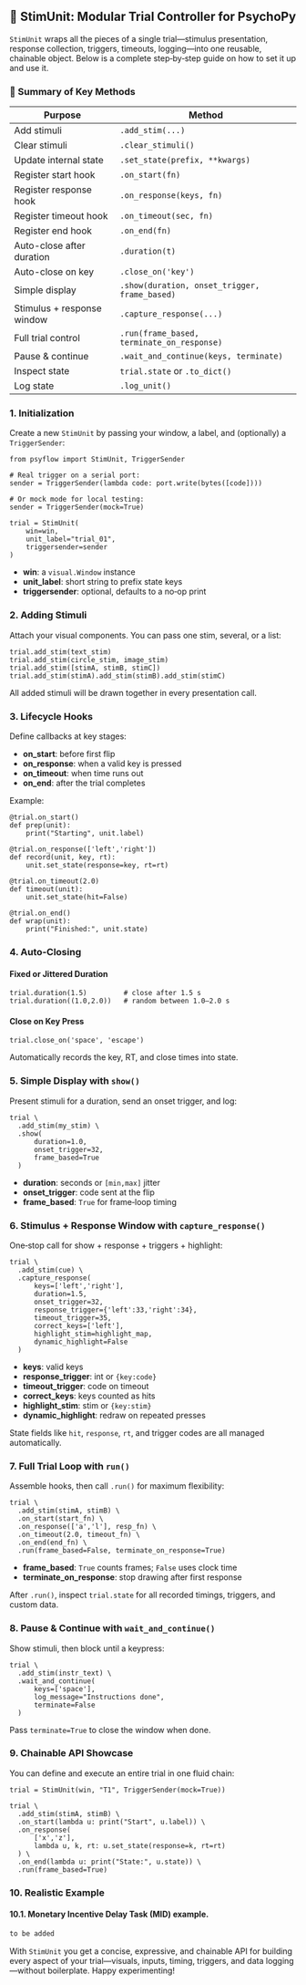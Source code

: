 ## 🎯 StimUnit: Modular Trial Controller for PsychoPy

`StimUnit` wraps all the pieces of a single trial—stimulus presentation, response collection, triggers, timeouts, logging—into one reusable, chainable object. Below is a complete step‑by‑step guide on how to set it up and use it.


### 🧵 Summary of Key Methods

| Purpose                         | Method                                         |
|---|---|
| Add stimuli                     | `.add_stim(...)`                               |
| Clear stimuli                   | `.clear_stimuli()`                             |
| Update internal state           | `.set_state(prefix, **kwargs)`                 |
| Register start hook             | `.on_start(fn)`                                |
| Register response hook          | `.on_response(keys, fn)`                       |
| Register timeout hook           | `.on_timeout(sec, fn)`                         |
| Register end hook               | `.on_end(fn)`                                  |
| Auto-close after duration       | `.duration(t)`                                 |
| Auto-close on key               | `.close_on('key')`                             |
| Simple display                  | `.show(duration, onset_trigger, frame_based)`  |
| Stimulus + response window      | `.capture_response(...)`                       |
| Full trial control              | `.run(frame_based, terminate_on_response)`     |
| Pause & continue                | `.wait_and_continue(keys, terminate)`          |
| Inspect state                   | `trial.state` or `.to_dict()`                  |
| Log state                       | `.log_unit()`                                  |



### 1. Initialization

Create a new `StimUnit` by passing your window, a label, and (optionally) a `TriggerSender`:

    from psyflow import StimUnit, TriggerSender

    # Real trigger on a serial port:
    sender = TriggerSender(lambda code: port.write(bytes([code])))

    # Or mock mode for local testing:
    sender = TriggerSender(mock=True)

    trial = StimUnit(
        win=win,
        unit_label="trial_01",
        triggersender=sender
    )

- **win**: a `visual.Window` instance  
- **unit_label**: short string to prefix state keys  
- **triggersender**: optional, defaults to a no‑op print  



### 2. Adding Stimuli

Attach your visual components. You can pass one stim, several, or a list:

    trial.add_stim(text_stim)
    trial.add_stim(circle_stim, image_stim)
    trial.add_stim([stimA, stimB, stimC])
    trial.add_stim(stimA).add_stim(stimB).add_stim(stimC)

All added stimuli will be drawn together in every presentation call.



### 3. Lifecycle Hooks

Define callbacks at key stages:

- **on_start**: before first flip  
- **on_response**: when a valid key is pressed  
- **on_timeout**: when time runs out  
- **on_end**: after the trial completes  

Example:

    @trial.on_start()
    def prep(unit):
        print("Starting", unit.label)

    @trial.on_response(['left','right'])
    def record(unit, key, rt):
        unit.set_state(response=key, rt=rt)

    @trial.on_timeout(2.0)
    def timeout(unit):
        unit.set_state(hit=False)

    @trial.on_end()
    def wrap(unit):
        print("Finished:", unit.state)



### 4. Auto‑Closing

#### Fixed or Jittered Duration

    trial.duration(1.5)         # close after 1.5 s
    trial.duration((1.0,2.0))   # random between 1.0–2.0 s

#### Close on Key Press

    trial.close_on('space', 'escape')

Automatically records the key, RT, and close times into state.



### 5. Simple Display with `show()`

Present stimuli for a duration, send an onset trigger, and log:

    trial \
      .add_stim(my_stim) \
      .show(
          duration=1.0,
          onset_trigger=32,
          frame_based=True
      )

- **duration**: seconds or `[min,max]` jitter  
- **onset_trigger**: code sent at the flip  
- **frame_based**: `True` for frame‑loop timing  



### 6. Stimulus + Response Window with `capture_response()`

One‑stop call for show + response + triggers + highlight:

    trial \
      .add_stim(cue) \
      .capture_response(
          keys=['left','right'],
          duration=1.5,
          onset_trigger=32,
          response_trigger={'left':33,'right':34},
          timeout_trigger=35,
          correct_keys=['left'],
          highlight_stim=highlight_map,
          dynamic_highlight=False
      )

- **keys**: valid keys  
- **response_trigger**: int or `{key:code}`  
- **timeout_trigger**: code on timeout  
- **correct_keys**: keys counted as hits  
- **highlight_stim**: stim or `{key:stim}`  
- **dynamic_highlight**: redraw on repeated presses  

State fields like `hit`, `response`, `rt`, and trigger codes are all managed automatically.



### 7. Full Trial Loop with `run()`

Assemble hooks, then call `.run()` for maximum flexibility:

    trial \
      .add_stim(stimA, stimB) \
      .on_start(start_fn) \
      .on_response(['a','l'], resp_fn) \
      .on_timeout(2.0, timeout_fn) \
      .on_end(end_fn) \
      .run(frame_based=False, terminate_on_response=True)

- **frame_based**: `True` counts frames; `False` uses clock time  
- **terminate_on_response**: stop drawing after first response  

After `.run()`, inspect `trial.state` for all recorded timings, triggers, and custom data.



### 8. Pause & Continue with `wait_and_continue()`

Show stimuli, then block until a keypress:

    trial \
      .add_stim(instr_text) \
      .wait_and_continue(
          keys=['space'],
          log_message="Instructions done",
          terminate=False
      )

Pass `terminate=True` to close the window when done.



### 9. Chainable API Showcase

You can define and execute an entire trial in one fluid chain:

    trial = StimUnit(win, "T1", TriggerSender(mock=True))

    trial \
      .add_stim(stimA, stimB) \
      .on_start(lambda u: print("Start", u.label)) \
      .on_response(
          ['x','z'],
          lambda u, k, rt: u.set_state(response=k, rt=rt)
      ) \
      .on_end(lambda u: print("State:", u.state)) \
      .run(frame_based=True)


### 10. Realistic Example
#### 10.1. Monetary Incentive Delay Task (MID) example.

```python
to be added
```


With `StimUnit` you get a concise, expressive, and chainable API for building every aspect of your trial—visuals, inputs, timing, triggers, and data logging—without boilerplate. Happy experimenting!
